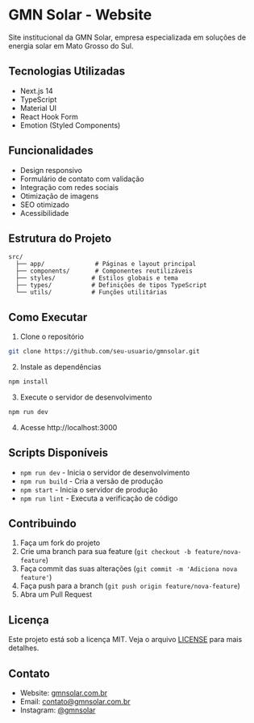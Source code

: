 # GMN Solar - Website

Site institucional da GMN Solar, empresa especializada em soluções de energia solar em Mato Grosso do Sul.

## Tecnologias Utilizadas

- Next.js 14
- TypeScript
- Material UI
- React Hook Form
- Emotion (Styled Components)

## Funcionalidades

- Design responsivo
- Formulário de contato com validação
- Integração com redes sociais
- Otimização de imagens
- SEO otimizado
- Acessibilidade

## Estrutura do Projeto

```
src/
  ├── app/              # Páginas e layout principal
  ├── components/       # Componentes reutilizáveis
  ├── styles/          # Estilos globais e tema
  ├── types/           # Definições de tipos TypeScript
  └── utils/           # Funções utilitárias
```

## Como Executar

1. Clone o repositório
```bash
git clone https://github.com/seu-usuario/gmnsolar.git
```

2. Instale as dependências
```bash
npm install
```

3. Execute o servidor de desenvolvimento
```bash
npm run dev
```

4. Acesse http://localhost:3000

## Scripts Disponíveis

- `npm run dev` - Inicia o servidor de desenvolvimento
- `npm run build` - Cria a versão de produção
- `npm start` - Inicia o servidor de produção
- `npm run lint` - Executa a verificação de código

## Contribuindo

1. Faça um fork do projeto
2. Crie uma branch para sua feature (`git checkout -b feature/nova-feature`)
3. Faça commit das suas alterações (`git commit -m 'Adiciona nova feature'`)
4. Faça push para a branch (`git push origin feature/nova-feature`)
5. Abra um Pull Request

## Licença

Este projeto está sob a licença MIT. Veja o arquivo [LICENSE](LICENSE) para mais detalhes.

## Contato

- Website: [gmnsolar.com.br](https://gmnsolar.com.br)
- Email: contato@gmnsolar.com.br
- Instagram: [@gmnsolar](https://instagram.com/gmnsolar)
